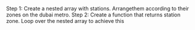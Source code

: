 Step 1: Create a nested array with stations. Arrangethem according to their zones on the dubai metro. 
Step 2: Create a function that returns station zone. Loop over the nested array to achieve this
